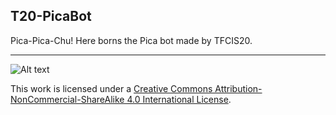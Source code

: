 ## T20-PicaBot ##
Pica-Pica-Chu! Here borns the Pica bot made by TFCIS20.

- - -

![Alt text](https://i.creativecommons.org/l/by-nc-sa/4.0/88x31.png)



This work is licensed under a [Creative Commons Attribution-NonCommercial-ShareAlike 4.0 International License](http://creativecommons.org/licenses/by-nc-sa/4.0/).
